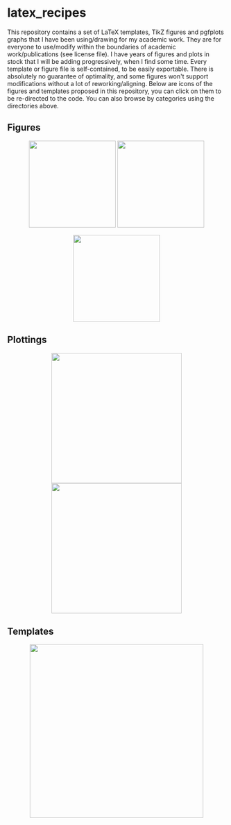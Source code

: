 # latex_recipes

This repository contains a set of LaTeX templates, TikZ figures and pgfplots graphs that I have been using/drawing for my academic work.
They are for everyone to use/modify within the boundaries of academic work/publications (see license file). I have years of figures and plots in stock that I will be adding progressively, when I find some time. Every template or figure file is self-contained, to be easily exportable. There is absolutely no guarantee of optimality, and some figures won't support modifications without a lot of reworking/aligning. Below are icons of the figures and templates proposed in this repository, you can click on them to be re-directed to the code. You can also browse by categories using the directories above.

## Figures

<p align="center">
  <a href="https://github.com/jviquerat/latex_recipes/blob/master/figures/cfd/turek/turek.tex"><img height="200" alt="" src="https://user-images.githubusercontent.com/44053700/113163245-43eb7a00-9240-11eb-9a70-ce833ba74e0f.jpg"></a>
  <a href="https://github.com/jviquerat/latex_recipes/blob/master/figures/neural_networks/simple_network/simple_network.tex"><img height="200" alt="" src="https://user-images.githubusercontent.com/44053700/113108146-f6055080-9204-11eb-9bd7-a678ed60adff.jpg"></a>
</p>
 
<p align="center">
  <a href="https://github.com/jviquerat/latex_recipes/blob/master/figures/neural_networks/large_network/large_network.tex"><img height="200" alt="" src="https://user-images.githubusercontent.com/44053700/113161848-0d612f80-923f-11eb-8009-d2985adcb344.jpg"></a>
</p>

## Plottings

<p align="center">
  <a href="https://github.com/jviquerat/latex_recipes/blob/master/plottings/maths/rosenbrock_function/rosenbrock_function.tex"><img height="300" alt="" src="https://user-images.githubusercontent.com/44053700/114903812-75a33a00-9e17-11eb-8e34-33b3d3e7c6f1.jpg"></a>
  <a href="https://github.com/jviquerat/latex_recipes/blob/master/plottings/misc/cfef/cfef.tex"><img height="300" alt="" src="https://user-images.githubusercontent.com/44053700/121852838-537f4880-ccf0-11eb-845a-0db86008a0db.jpg"></a>
</p>

## Templates

<p align="center">
  <a href="https://github.com/jviquerat/latex_recipes/blob/master/templates/letter/letter.tex"><img width="400" alt="" src="https://user-images.githubusercontent.com/44053700/113108793-a7a48180-9205-11eb-826e-b4514c8b542f.jpg"></a>
</p>
